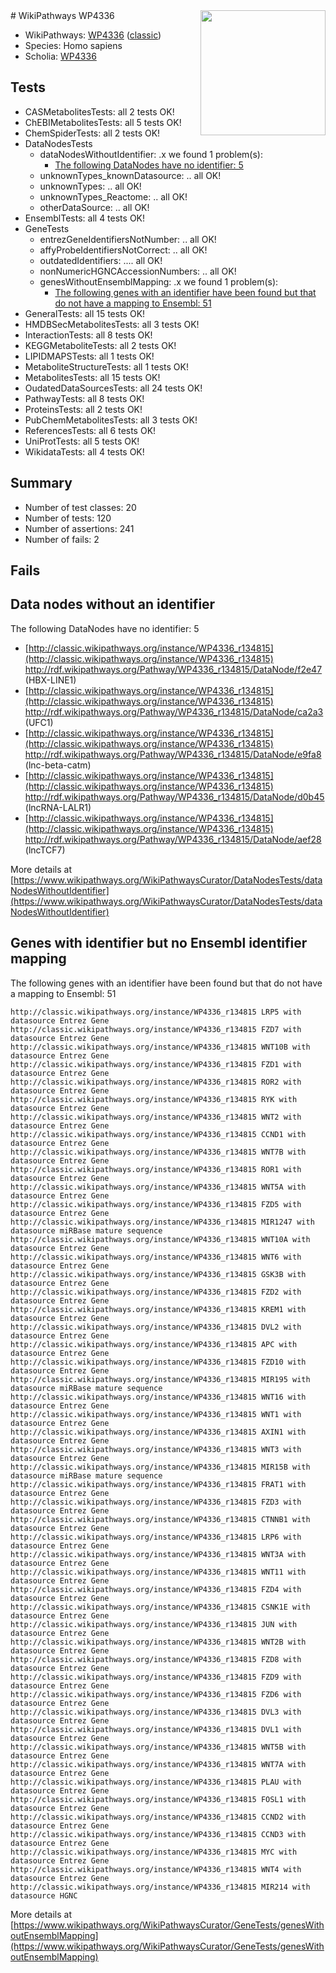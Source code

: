 <img style="float: right; width: 200px" src="https://upload.wikimedia.org/wikipedia/commons/thumb/8/83/Wplogo_with_text_500.png/640px-Wplogo_with_text_500.png" />
# WikiPathways WP4336

* WikiPathways: [WP4336](https://wikipathways.org/pathways/WP4336) ([classic](https://classic.wikipathways.org/instance/WP4336))
* Species: Homo sapiens
* Scholia: [WP4336](https://scholia.toolforge.org/wikipathways/WP4336)
## Tests
* CASMetabolitesTests: all 2 tests OK!
* ChEBIMetabolitesTests: all 5 tests OK!
* ChemSpiderTests: all 2 tests OK!
* DataNodesTests
    * dataNodesWithoutIdentifier: .x we found 1 problem(s):
        * [The following DataNodes have no identifier: 5](#d2d32fa4)
    * unknownTypes_knownDatasource: .. all OK!
    * unknownTypes: .. all OK!
    * unknownTypes_Reactome: .. all OK!
    * otherDataSource: .. all OK!
* EnsemblTests: all 4 tests OK!
* GeneTests
    * entrezGeneIdentifiersNotNumber: .. all OK!
    * affyProbeIdentifiersNotCorrect: .. all OK!
    * outdatedIdentifiers: .... all OK!
    * nonNumericHGNCAccessionNumbers: .. all OK!
    * genesWithoutEnsemblMapping: .x we found 1 problem(s):
        * [The following genes with an identifier have been found but that do not have a mapping to Ensembl: 51](#c4e5438a)
* GeneralTests: all 15 tests OK!
* HMDBSecMetabolitesTests: all 3 tests OK!
* InteractionTests: all 8 tests OK!
* KEGGMetaboliteTests: all 2 tests OK!
* LIPIDMAPSTests: all 1 tests OK!
* MetaboliteStructureTests: all 1 tests OK!
* MetabolitesTests: all 15 tests OK!
* OudatedDataSourcesTests: all 24 tests OK!
* PathwayTests: all 8 tests OK!
* ProteinsTests: all 2 tests OK!
* PubChemMetabolitesTests: all 3 tests OK!
* ReferencesTests: all 6 tests OK!
* UniProtTests: all 5 tests OK!
* WikidataTests: all 4 tests OK!


## Summary

* Number of test classes: 20
* Number of tests: 120
* Number of assertions: 241
* Number of fails: 2

## Fails

<a name="d2d32fa4" />

## Data nodes without an identifier

The following DataNodes have no identifier: 5

* [http://classic.wikipathways.org/instance/WP4336_r134815](http://classic.wikipathways.org/instance/WP4336_r134815) http://rdf.wikipathways.org/Pathway/WP4336_r134815/DataNode/f2e47 (HBX-LINE1)
* [http://classic.wikipathways.org/instance/WP4336_r134815](http://classic.wikipathways.org/instance/WP4336_r134815) http://rdf.wikipathways.org/Pathway/WP4336_r134815/DataNode/ca2a3 (UFC1)
* [http://classic.wikipathways.org/instance/WP4336_r134815](http://classic.wikipathways.org/instance/WP4336_r134815) http://rdf.wikipathways.org/Pathway/WP4336_r134815/DataNode/e9fa8 (lnc-beta-catm)
* [http://classic.wikipathways.org/instance/WP4336_r134815](http://classic.wikipathways.org/instance/WP4336_r134815) http://rdf.wikipathways.org/Pathway/WP4336_r134815/DataNode/d0b45 (lncRNA-LALR1)
* [http://classic.wikipathways.org/instance/WP4336_r134815](http://classic.wikipathways.org/instance/WP4336_r134815) http://rdf.wikipathways.org/Pathway/WP4336_r134815/DataNode/aef28 (lncTCF7)


More details at [https://www.wikipathways.org/WikiPathwaysCurator/DataNodesTests/dataNodesWithoutIdentifier](https://www.wikipathways.org/WikiPathwaysCurator/DataNodesTests/dataNodesWithoutIdentifier)

<a name="c4e5438a" />

## Genes with identifier but no Ensembl identifier mapping

The following genes with an identifier have been found but that do not have a mapping to Ensembl: 51
```
http://classic.wikipathways.org/instance/WP4336_r134815 LRP5 with datasource Entrez Gene
http://classic.wikipathways.org/instance/WP4336_r134815 FZD7 with datasource Entrez Gene
http://classic.wikipathways.org/instance/WP4336_r134815 WNT10B with datasource Entrez Gene
http://classic.wikipathways.org/instance/WP4336_r134815 FZD1 with datasource Entrez Gene
http://classic.wikipathways.org/instance/WP4336_r134815 ROR2 with datasource Entrez Gene
http://classic.wikipathways.org/instance/WP4336_r134815 RYK with datasource Entrez Gene
http://classic.wikipathways.org/instance/WP4336_r134815 WNT2 with datasource Entrez Gene
http://classic.wikipathways.org/instance/WP4336_r134815 CCND1 with datasource Entrez Gene
http://classic.wikipathways.org/instance/WP4336_r134815 WNT7B with datasource Entrez Gene
http://classic.wikipathways.org/instance/WP4336_r134815 ROR1 with datasource Entrez Gene
http://classic.wikipathways.org/instance/WP4336_r134815 WNT5A with datasource Entrez Gene
http://classic.wikipathways.org/instance/WP4336_r134815 FZD5 with datasource Entrez Gene
http://classic.wikipathways.org/instance/WP4336_r134815 MIR1247 with datasource miRBase mature sequence
http://classic.wikipathways.org/instance/WP4336_r134815 WNT10A with datasource Entrez Gene
http://classic.wikipathways.org/instance/WP4336_r134815 WNT6 with datasource Entrez Gene
http://classic.wikipathways.org/instance/WP4336_r134815 GSK3B with datasource Entrez Gene
http://classic.wikipathways.org/instance/WP4336_r134815 FZD2 with datasource Entrez Gene
http://classic.wikipathways.org/instance/WP4336_r134815 KREM1 with datasource Entrez Gene
http://classic.wikipathways.org/instance/WP4336_r134815 DVL2 with datasource Entrez Gene
http://classic.wikipathways.org/instance/WP4336_r134815 APC with datasource Entrez Gene
http://classic.wikipathways.org/instance/WP4336_r134815 FZD10 with datasource Entrez Gene
http://classic.wikipathways.org/instance/WP4336_r134815 MIR195 with datasource miRBase mature sequence
http://classic.wikipathways.org/instance/WP4336_r134815 WNT16 with datasource Entrez Gene
http://classic.wikipathways.org/instance/WP4336_r134815 WNT1 with datasource Entrez Gene
http://classic.wikipathways.org/instance/WP4336_r134815 AXIN1 with datasource Entrez Gene
http://classic.wikipathways.org/instance/WP4336_r134815 WNT3 with datasource Entrez Gene
http://classic.wikipathways.org/instance/WP4336_r134815 MIR15B with datasource miRBase mature sequence
http://classic.wikipathways.org/instance/WP4336_r134815 FRAT1 with datasource Entrez Gene
http://classic.wikipathways.org/instance/WP4336_r134815 FZD3 with datasource Entrez Gene
http://classic.wikipathways.org/instance/WP4336_r134815 CTNNB1 with datasource Entrez Gene
http://classic.wikipathways.org/instance/WP4336_r134815 LRP6 with datasource Entrez Gene
http://classic.wikipathways.org/instance/WP4336_r134815 WNT3A with datasource Entrez Gene
http://classic.wikipathways.org/instance/WP4336_r134815 WNT11 with datasource Entrez Gene
http://classic.wikipathways.org/instance/WP4336_r134815 FZD4 with datasource Entrez Gene
http://classic.wikipathways.org/instance/WP4336_r134815 CSNK1E with datasource Entrez Gene
http://classic.wikipathways.org/instance/WP4336_r134815 JUN with datasource Entrez Gene
http://classic.wikipathways.org/instance/WP4336_r134815 WNT2B with datasource Entrez Gene
http://classic.wikipathways.org/instance/WP4336_r134815 FZD8 with datasource Entrez Gene
http://classic.wikipathways.org/instance/WP4336_r134815 FZD9 with datasource Entrez Gene
http://classic.wikipathways.org/instance/WP4336_r134815 FZD6 with datasource Entrez Gene
http://classic.wikipathways.org/instance/WP4336_r134815 DVL3 with datasource Entrez Gene
http://classic.wikipathways.org/instance/WP4336_r134815 DVL1 with datasource Entrez Gene
http://classic.wikipathways.org/instance/WP4336_r134815 WNT5B with datasource Entrez Gene
http://classic.wikipathways.org/instance/WP4336_r134815 WNT7A with datasource Entrez Gene
http://classic.wikipathways.org/instance/WP4336_r134815 PLAU with datasource Entrez Gene
http://classic.wikipathways.org/instance/WP4336_r134815 FOSL1 with datasource Entrez Gene
http://classic.wikipathways.org/instance/WP4336_r134815 CCND2 with datasource Entrez Gene
http://classic.wikipathways.org/instance/WP4336_r134815 CCND3 with datasource Entrez Gene
http://classic.wikipathways.org/instance/WP4336_r134815 MYC with datasource Entrez Gene
http://classic.wikipathways.org/instance/WP4336_r134815 WNT4 with datasource Entrez Gene
http://classic.wikipathways.org/instance/WP4336_r134815 MIR214 with datasource HGNC
```

More details at [https://www.wikipathways.org/WikiPathwaysCurator/GeneTests/genesWithoutEnsemblMapping](https://www.wikipathways.org/WikiPathwaysCurator/GeneTests/genesWithoutEnsemblMapping)

